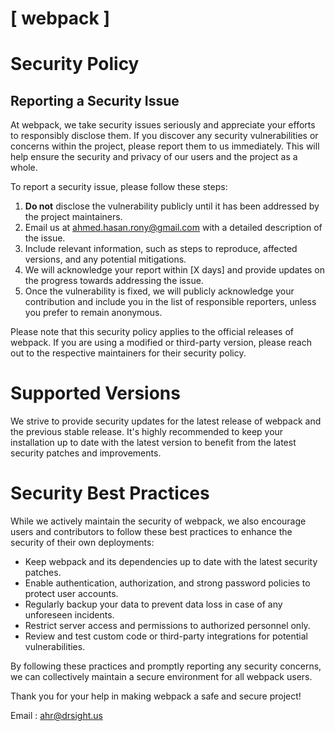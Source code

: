 # [ webpack ]

# Security Policy

## Reporting a Security Issue

At webpack, we take security issues seriously and appreciate your efforts to responsibly disclose them. If you discover any security vulnerabilities or concerns within the project, please report them to us immediately. This will help ensure the security and privacy of our users and the project as a whole.

To report a security issue, please follow these steps:

1. **Do not** disclose the vulnerability publicly until it has been addressed by the project maintainers.
2. Email us at [ahmed.hasan.rony@gmail.com](mailto:ahmed.hasan.rony@gmail.com) with a detailed description of the issue.
3. Include relevant information, such as steps to reproduce, affected versions, and any potential mitigations.
4. We will acknowledge your report within [X days] and provide updates on the progress towards addressing the issue.
5. Once the vulnerability is fixed, we will publicly acknowledge your contribution and include you in the list of responsible reporters, unless you prefer to remain anonymous.

Please note that this security policy applies to the official releases of webpack. If you are using a modified or third-party version, please reach out to the respective maintainers for their security policy.

# Supported Versions

We strive to provide security updates for the latest release of webpack and the previous stable release. It's highly recommended to keep your installation up to date with the latest version to benefit from the latest security patches and improvements.

# Security Best Practices

While we actively maintain the security of webpack, we also encourage users and contributors to follow these best practices to enhance the security of their own deployments:

- Keep webpack and its dependencies up to date with the latest security patches.
- Enable authentication, authorization, and strong password policies to protect user accounts.
- Regularly backup your data to prevent data loss in case of any unforeseen incidents.
- Restrict server access and permissions to authorized personnel only.
- Review and test custom code or third-party integrations for potential vulnerabilities.

By following these practices and promptly reporting any security concerns, we can collectively maintain a secure environment for all webpack users.

Thank you for your help in making webpack a safe and secure project!

Email : [ahr@drsight.us](mailto:ahr@drsight.us)


